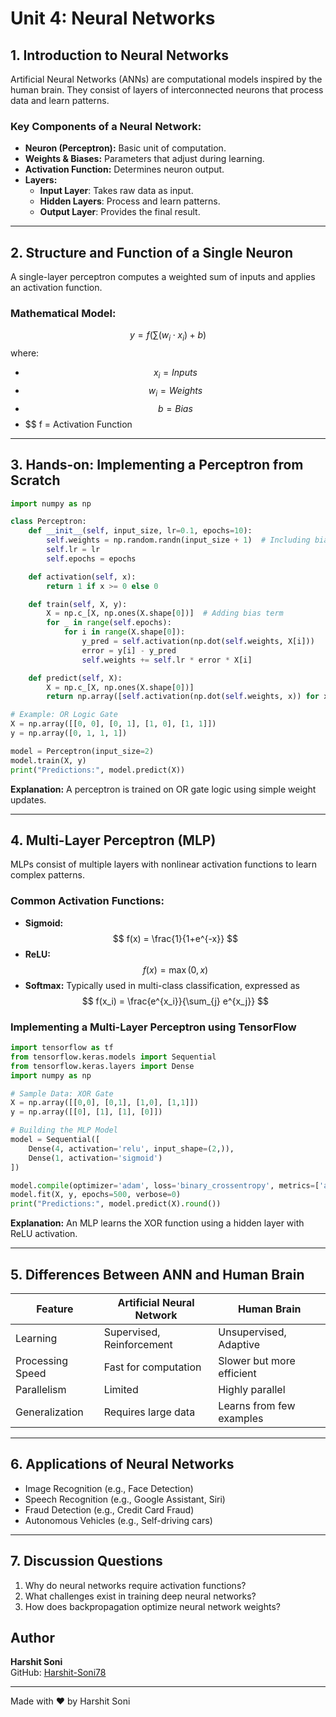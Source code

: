 # **Unit 4: Neural Networks**

## **1. Introduction to Neural Networks**

Artificial Neural Networks (ANNs) are computational models inspired by the human brain. They consist of layers of interconnected neurons that process data and learn patterns.

### **Key Components of a Neural Network:**

- **Neuron (Perceptron):** Basic unit of computation.
- **Weights & Biases:** Parameters that adjust during learning.
- **Activation Function:** Determines neuron output.
- **Layers:**
  - **Input Layer**: Takes raw data as input.
  - **Hidden Layers**: Process and learn patterns.
  - **Output Layer**: Provides the final result.

---

## **2. Structure and Function of a Single Neuron**

A single-layer perceptron computes a weighted sum of inputs and applies an activation function.

### **Mathematical Model:**

$$ y = f\left(\sum(w_i \cdot x_i) + b\right) $$
where:

- $$ x_i = Inputs  $$
- $$ w_i = Weights $$  
- $$ b = Bias  $$
- $$ f = Activation Function  

---

## **3. Hands-on: Implementing a Perceptron from Scratch**

```python
import numpy as np

class Perceptron:
    def __init__(self, input_size, lr=0.1, epochs=10):
        self.weights = np.random.randn(input_size + 1)  # Including bias
        self.lr = lr
        self.epochs = epochs

    def activation(self, x):
        return 1 if x >= 0 else 0

    def train(self, X, y):
        X = np.c_[X, np.ones(X.shape[0])]  # Adding bias term
        for _ in range(self.epochs):
            for i in range(X.shape[0]):
                y_pred = self.activation(np.dot(self.weights, X[i]))
                error = y[i] - y_pred
                self.weights += self.lr * error * X[i]

    def predict(self, X):
        X = np.c_[X, np.ones(X.shape[0])]
        return np.array([self.activation(np.dot(self.weights, x)) for x in X])

# Example: OR Logic Gate
X = np.array([[0, 0], [0, 1], [1, 0], [1, 1]])
y = np.array([0, 1, 1, 1])

model = Perceptron(input_size=2)
model.train(X, y)
print("Predictions:", model.predict(X))
```

**Explanation:** A perceptron is trained on OR gate logic using simple weight updates.

---

## **4. Multi-Layer Perceptron (MLP)**

MLPs consist of multiple layers with nonlinear activation functions to learn complex patterns.

### **Common Activation Functions:**

- **Sigmoid:** $$ f(x) = \frac{1}{1+e^{-x}} $$  
- **ReLU:** $$ f(x) = \max(0, x) $$  
- **Softmax:** Typically used in multi-class classification, expressed as $$ f(x_i) = \frac{e^{x_i}}{\sum_{j} e^{x_j}} $$

### **Implementing a Multi-Layer Perceptron using TensorFlow**

```python
import tensorflow as tf
from tensorflow.keras.models import Sequential
from tensorflow.keras.layers import Dense
import numpy as np

# Sample Data: XOR Gate
X = np.array([[0,0], [0,1], [1,0], [1,1]])
y = np.array([[0], [1], [1], [0]])

# Building the MLP Model
model = Sequential([
    Dense(4, activation='relu', input_shape=(2,)),
    Dense(1, activation='sigmoid')
])

model.compile(optimizer='adam', loss='binary_crossentropy', metrics=['accuracy'])
model.fit(X, y, epochs=500, verbose=0)
print("Predictions:", model.predict(X).round())
```

**Explanation:** An MLP learns the XOR function using a hidden layer with ReLU activation.

---

## **5. Differences Between ANN and Human Brain**

| Feature          | Artificial Neural Network | Human Brain               |
| ---------------- | ------------------------- | ------------------------- |
| Learning         | Supervised, Reinforcement | Unsupervised, Adaptive    |
| Processing Speed | Fast for computation      | Slower but more efficient |
| Parallelism      | Limited                   | Highly parallel           |
| Generalization   | Requires large data       | Learns from few examples  |

---

## **6. Applications of Neural Networks**

- Image Recognition (e.g., Face Detection)
- Speech Recognition (e.g., Google Assistant, Siri)
- Fraud Detection (e.g., Credit Card Fraud)
- Autonomous Vehicles (e.g., Self-driving cars)

---

## **7. Discussion Questions**

1. Why do neural networks require activation functions?
2. What challenges exist in training deep neural networks?
3. How does backpropagation optimize neural network weights?

## Author

**Harshit Soni**  
GitHub: [Harshit-Soni78](https://github.com/Harshit-Soni78)

---
Made with ❤️ by Harshit Soni
